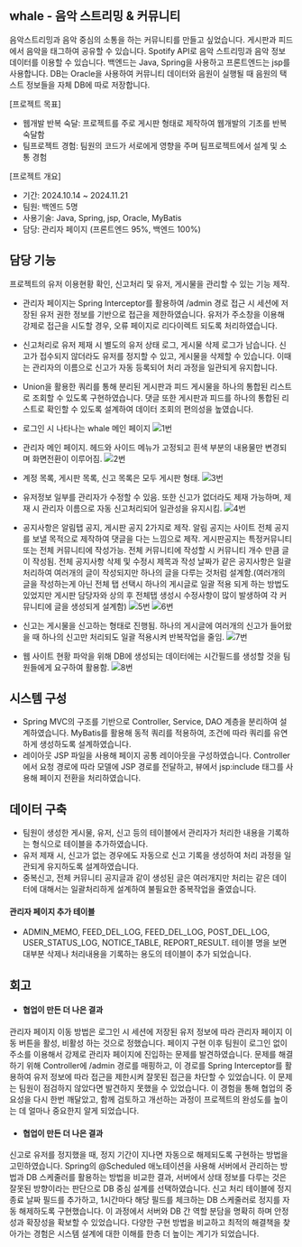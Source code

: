 ## whale - 음악 스트리밍 & 커뮤니티

음악스트리밍과 음악 중심의 소통을 하는 커뮤니티를 만들고 싶었습니다. 게시판과 피드에서 음악을 태그하여 공유할 수 있습니다. Spotify API로 음악 스트리밍과 음악 정보 데이터를 이용할 수 있습니다. 백엔드는 Java, Spring을 사용하고 프론트엔드는 jsp를 사용합니다. DB는 Oracle을 사용하여 커뮤니티 데이터와 음원이 실행될 때 음원의 택스트 정보들을 자체 DB에 따로 저장합니다.

[프로젝트 목표]
* 웹개발 반복 숙달: 프로젝트를 주로 게시판 형태로 제작하여 웹개발의 기초를 반복 숙달함 
* 팀프로젝트 경험: 팀원의 코드가 서로에게 영향을 주며 팀프로젝트에서 설계 및 소통 경험

[프로젝트 개요]
* 기간: 2024.10.14 ~ 2024.11.21
* 팀원: 백엔드 5명
* 사용기술: Java, Spring, jsp, Oracle, MyBatis
* 담당: 관리자 페이지 (프론트엔드 95%, 백엔드 100%)

## 담당 기능
프로젝트의 유저 이용현황 확인, 신고처리 및 유저, 게시물을 관리할 수 있는 기능 제작.

* 관리자 페이지는 Spring Interceptor를 활용하여 /admin 경로 접근 시 세션에 저장된 유저 권한 정보를 기반으로 접근을 제한하였습니다. 유저가 주소창을 이용해 강제로 접근을 시도할 경우, 오류 페이지로 리다이렉트 되도록 
처리하였습니다.
* 신고처리로 유저 제재 시 별도의 유저 상태 로그, 게시물 삭제 로그가 남습니다. 신고가 접수되지 않더라도 유저를 정지할 수 있고, 게시물을 삭제할 수 있습니다. 이때는 관리자의 이름으로 신고가 자동 등록되어 처리 과정을 일관되게 유지합니다.
* Union을 활용한 쿼리를 통해 분리된 게시판과 피드 게시물을 하나의 통합된 리스트로 조회할 수 있도록 구현하였습니다. 댓글 또한 게시판과 피드를 하나의 통합된 리스트로 확인할 수 있도록 설계하여 데이터 조회의 편의성을 높였습니다.

* 로그인 시 나타나는 whale 메인 페이지
![1번](https://github.com/hankookin123/other-resources/blob/main/whale-admin-img/whale%EB%A9%94%EC%9D%B8.png)


* 관리자 메인 페이지. 헤드와 사이드 메뉴가 고정되고 흰색 부분의 내용물만 변경되며 화면전환이 이루어짐.
![2번](https://github.com/hankookin123/other-resources/blob/main/whale-admin-img/%EA%B4%80%EB%A6%AC%EC%9E%90%20%EB%A9%94%EC%9D%B8.png)


* 계정 목록, 게시판 목록, 신고 목록은 모두 게시판 형태.
![3번](https://github.com/hankookin123/other-resources/blob/main/whale-admin-img/%EA%B2%8C%EC%8B%9C%EA%B8%80%EB%AA%A9%EB%A1%9D.png)


* 유저정보 일부를 관리자가 수정할 수 있음. 또한 신고가 없더라도 제재 가능하며, 제재 시 관리자 이름으로 자동 신고처리되어 일관성을 유지시킴.
![4번](https://github.com/hankookin123/other-resources/blob/main/whale-admin-img/%EC%9C%A0%EC%A0%80%EC%88%98%EC%A0%95.png)


* 공지사항은 알림탭 공지, 게시판 공지 2가지로 제작. 알림 공지는 사이트 전체 공지를 보낼 목적으로 제작하여 댓글을 다는 느낌으로 제작. 게시판공지는 특정커뮤니티 또는 전체 커뮤니티에 작성가능. 전체 커뮤니티에 작성할 시 커뮤니티 개수 만큼 글이 작성됨. 전체 공지사항 삭제 및 수정시 제목과 작성 날짜가 같은 공지사항은 일괄 처리하여 여러개의 글이 작성되지만 하나의 글을 다루는 것처럼 설계함.(여러개의 글을 작성하는게 아닌 전체 탭 선택시 하나의 게시글로 일괄 적용 되게 하는 방법도 있었지만 게시판 담당자와 상의 후 전체탭 생성시 수정사항이 많이 발생하여 각 커뮤니티에 글을 생성되게 설계함)
![5번](https://github.com/hankookin123/other-resources/blob/main/whale-admin-img/%EA%B3%B5%EC%A7%80%EC%95%8C%EB%A6%BC.png)
![6번](https://github.com/hankookin123/other-resources/blob/main/whale-admin-img/%EA%B3%B5%EC%A7%80%EC%9E%91%EC%84%B1.png)


* 신고는 게시물을 신고하는 형태로 진행됨. 하나의 게시글에 여러개의 신고가 들어왔을 때 하나의 신고만 처리되도 일괄 적용시켜 반복작업을 줄임.
![7번](https://github.com/hankookin123/other-resources/blob/main/whale-admin-img/%EC%8B%A0%EA%B3%A0%EC%83%81%EC%84%B8.png)


* 웹 사이트 현황 파악을 위해 DB에 생성되는 데이터에는 시간필드를 생성할 것을 팀원들에게 요구하여 활용함.
![8번](https://github.com/hankookin123/other-resources/blob/main/whale-admin-img/%ED%86%B5%EA%B3%84.png)


## 시스템 구성

* Spring MVC의 구조를 기반으로 Controller, Service, DAO 계층을 분리하여 설계하였습니다. MyBatis를 활용해 동적 쿼리를 적용하여, 조건에 따라 쿼리를 유연하게 생성하도록 설계하였습니다.
* 레이아웃 JSP 파일을 사용해 페이지 공통 레이아웃을 구성하였습니다. Controller에서 요청 경로에 따라 모델에 JSP 경로를 전달하고, 뷰에서 jsp:include 태그를 사용해 페이지 전환을 처리하였습니다.


## 데이터 구축

* 팀원이 생성한 게시물, 유저, 신고 등의 테이블에서 관리자가 처리한 내용을 기록하는 형식으로 테이블을 추가하였습니다.
* 유저 제재 시, 신고가 없는 경우에도 자동으로 신고 기록을 생성하여 처리 과정을 일관되게 유지하도록 설계하였습니다.
* 중복신고, 전체 커뮤니티 공지글과 같이 생성된 글은 여러개지만 처리는 같은 데이터에 대해서는 일괄처리하게 설계하여 불필요한 중복작업을 줄였습니다.

#### 관리자 페이지 추가 테이블
* ADMIN_MEMO, FEED_DEL_LOG, FEED_DEL_LOG, POST_DEL_LOG, USER_STATUS_LOG, NOTICE_TABLE, REPORT_RESULT. 테이블 명을 보면 대부분 삭제나 처리내용을 기록하는 용도의 테이블이 추가 되었습니다.


## 회고

* #### 협업이 만든 더 나은 결과
 관리자 페이지 이동 방법은 로그인 시 세션에 저장된 유저 정보에 따라 관리자 페이지 이동 버튼을 활성, 비활성 하는 것으로 정했습니다. 페이지 구현 이후 팀원이 로그인 없이 주소를 이용해서 강제로 관리자 페이지에 진입하는 문제를 발견하였습니다. 문제를 해결하기 위해 Controller에 /admin 경로를 매핑하고, 이 경로를 Spring Interceptor를 활용하여 유저 정보에 따라 접근을 제한시켜 잘못된 접근을 차단할 수 있었습니다. 이 문제는 팀원이 점검하지 않았다면 발견하지 못했을 수 있었습니다. 이 경험을 통해 협업의 중요성을 다시 한번 깨달았고, 함께 검토하고 개선하는 과정이 프로젝트의 완성도를 높이는 데 얼마나 중요한지 알게 되었습니다.


* #### 협업이 만든 더 나은 결과
 신고로 유저를 정지했을 때, 정지 기간이 지나면 자동으로 해제되도록 구현하는 방법을 고민하였습니다. Spring의 @Scheduled 애노테이션을 사용해 서버에서 관리하는 방법과 DB 스케줄러를 활용하는 방법을 비교한 결과, 서버에서 상태 정보를 다루는 것은 잘못된 방향이라는 판단으로 DB 중심 설계를 선택하였습니다. 신고 처리 테이블에 정지 종료 날짜 필드를 추가하고, 1시간마다 해당 필드를 체크하는 DB 스케줄러로 정지를 자동 해제하도록 구현했습니다. 이 과정에서 서버와 DB 간 역할 분담을 명확히 하며 안정성과 확장성을 확보할 수 있었습니다. 다양한 구현 방법을 비교하고 최적의 해결책을 찾아가는 경험은 시스템 설계에 대한 이해를 한층 더 높이는 계기가 되었습니다.
